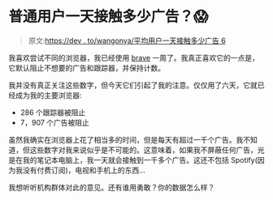 # 普通用户一天接触多少广告？😱

> 原文:[https://dev . to/wangonya/平均用户一天接触多少广告 6](https://dev.to/wangonya/how-many-ads-is-the-average-user-exposed-to-in-a-day-1ip6)

我喜欢尝试不同的浏览器，我已经使用 [brave](https://brave.com/) 一周了。我真正喜欢它的一点是，它默认阻止不想要的广告和跟踪器，并保持计数。

我并没有真正关注这些数字，但今天它们引起了我的注意。仅仅用了六天，它就已经成为我的主要浏览器:

*   286 个跟踪器被阻止
*   7，907 个广告被阻止

虽然我确实在浏览器上花了相当多的时间，但是每天有超过一千个广告。我不知道，但这些数字对我来说似乎是不可能的。这意味着，如果我不屏蔽任何广告，光是在我的笔记本电脑上，我一天就会接触到一千多个广告。这还不包括 Spotify(因为我没有付费订阅)，电视和手机上的东西...

我想听听机构群体对此的意见。还有谁用勇敢？你的数据怎么样？